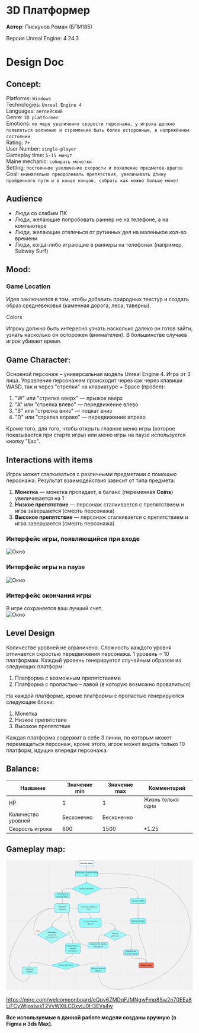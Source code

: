 # 3D Платформер

**Автор**: Пискунов Роман (БПИ185)

Версия Unreal Engine: 4.24.3


# Design Doc

## Concept:

Platforms: `Windows`  
Technologies: `Unreal Engine 4`  
Languages:  `английский`  
Genre: `3D platformer`  
Emotions: `по мере увеличения скорости персонажа, у игрока должно появляться волнение и стремление быть более осторожным, в напряжённом состоянии`  
Rating:  `7+`  
User Number: `single-player`  
Gameplay time: `5-15 минут`  
Maine mechanic: `собирать монетки`  
Setting:  `постоянное увеличение скорости и появление предметов-врагов`  
Goal: `внимательно преодолевать препятствия, увеличивать длину пройденного пути и в конце концов, собрать как можно больше монет`  

## Audience
- Люди со слабым ПК
- Люди, желающие попробовать раннер не на телефоне, а на компьютере
- Люди, желающие отвлечься от рутинных дел на маленькое кол-во времени
- Люди, когда-либо играющие в раннеры на телефонах (например, Subway Surf)

## Mood: 
### Game Location
Идея заключается в том, чтобы добавить природных текстур и создать образ средневековья (каменная дорога, леса, таверны).





Colors

Игроку должно быть интересно узнать насколько далеко он готов зайти, узнать насколько он осторожен (внимателен). В большинстве случаев игрок убивает время.

## Game Character:

Основной персонаж – универсальная модель Unreal Engine 4. Игра от 3 лица.
Управление персонажем происходит через как через клавиши WASD, так и через "стрелки" на клавиатуре + Space (пробел):
1. "W" или "стрелка вверх" — прыжок вверх
2. "A" или "стрелка влево" — передвижение влево
3. "S" или "стрелка вниз" — подкат вниз
4. "D" или "стрелка вправо" — передвижение вправо

Кроме того, для того, чтобы открыть главное меню игры (которое показывается при старте игры) или меню игры на паузе используется кнопку "Esc".  

## Interactions with items

Игрок может сталкиваться с различными предметами с помощью персонажа.
Результат взаимодействия зависит от типа предмета:
1. **Монетка** — монетка пропадает, а баланс (переменная **Coins**) увеличивается на 1
2. **Низкое препятствие** — персонаж сталкивается с препятствием и игра завершается (смерть персонажа)
3. **Высокое препятствие** — персонаж сталкивается с препятствием и игра завершается (смерть персонажа)

### Интерфейс игры, появляющийся при входе  

![Окно](https://github.com/inmovery/3D_Platformer/blob/main/Images/StartGame.png)

### Интерфейс игры на паузе

![Окно](https://github.com/inmovery/3D_Platformer/blob/main/Images/Paused.png)

### Интерфейс окончания игры

В игре сохраняется ваш лучший счет.  
![Окно](https://github.com/inmovery/3D_Platformer/blob/main/Images/GameOver.png)

## Level Design

Количестве уровней не ограничено. Сложность каждого уровня отличается скростью передвижения персонажа. 1 уровень = 10 платформам.
Каждый уровень генерируется случайным образом из следующих платформ:
1. Платформа с возможным препятствиями
2. Платформа с пропастью – лавой (в которую возможно провалиться)

На каждой платформе, кроме платформы с пропастью генерируются следующие блоки:
1. Монетка
2. Низкое препятствие
3. Высокое препятствие

Каждая платформа содержит в себе 3 линии, по которым может перемещаться персонаж, кроме этого, игрок может видеть только 10 платформ, идущих впереди персонажа.

## Balance:

Название| Значение min | Значение max | Комментарий
--------|--------------|--------------|-------------
HP| 1 | 1 | Жизнь только одна   
Количество уровней | Бесконечно | Бесконечно |
Скорость игрока| 600 | 1500 |   *1.25| Увеличивается по мере игры

## Gameplay map:

![Gameplay map](https://github.com/inmovery/3D_Platformer/blob/main/Images/GameplayMap.jpg)  

https://miro.com/welcomeonboard/eQpv6ZMDqFJMNgwFmp8Sw2n70EEa8LiFCyWijosIwsT2VvWXtLCDxvtJ0H3EVs4w

**Все используемые в данной работе модели созданы вручную (в Figma и 3ds Max).**

